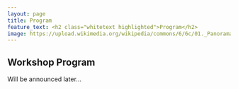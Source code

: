 ```yaml
---
layout: page
title: Program
feature_text: <h2 class="whitetext highlighted">Program</h2>
image: https://upload.wikimedia.org/wikipedia/commons/6/6c/01._Panorama_de_Lyon_pris_depuis_le_toit_de_la_Basilique_de_Fourvi%C3%A8re.jpg 
---
```


## Workshop Program

Will be announced later...
